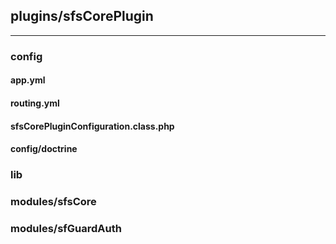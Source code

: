 ## plugins/sfsCorePlugin ##


---


### config ###

#### app.yml ####

#### routing.yml ####

#### sfsCorePluginConfiguration.class.php ####

#### config/doctrine ####

### lib ###

### modules/sfsCore ###

### modules/sfGuardAuth ###